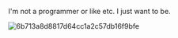I'm not a programmer or like etc. I just want to be.

![6b713a8d8817d64cc1a2c57db16f9bfe](https://github.com/panzermula/panzermula/assets/94141482/aa65b820-a2fc-4c4d-bdbb-276103c6df75)

